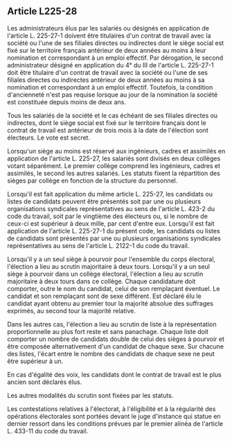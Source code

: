Article L225-28
----
Les administrateurs élus par les salariés ou désignés en application de
l'article L. 225-27-1 doivent être titulaires d'un contrat de travail avec la
société ou l'une de ses filiales directes ou indirectes dont le siège social est
fixé sur le territoire français antérieur de deux années au moins à leur
nomination et correspondant à un emploi effectif. Par dérogation, le second
administrateur désigné en application du 4° du III de l'article L. 225-27-1 doit
être titulaire d'un contrat de travail avec la société ou l'une de ses filiales
directes ou indirectes antérieur de deux années au moins à sa nomination et
correspondant à un emploi effectif. Toutefois, la condition d'ancienneté n'est
pas requise lorsque au jour de la nomination la société est constituée depuis
moins de deux ans.

Tous les salariés de la société et le cas échéant de ses filiales directes ou
indirectes, dont le siège social est fixé sur le territoire français dont le
contrat de travail est antérieur de trois mois à la date de l'élection sont
électeurs. Le vote est secret.

Lorsqu'un siège au moins est réservé aux ingénieurs, cadres et assimilés en
application de l'article L. 225-27, les salariés sont divisés en deux collèges
votant séparément. Le premier collège comprend les ingénieurs, cadres et
assimilés, le second les autres salariés. Les statuts fixent la répartition des
sièges par collège en fonction de la structure du personnel.

Lorsqu'il est fait application du même article L. 225-27, les candidats ou
listes de candidats peuvent être présentés soit par une ou plusieurs
organisations syndicales représentatives au sens de l'article L. 423-2 du code
du travail, soit par le vingtième des électeurs ou, si le nombre de ceux-ci est
supérieur à deux mille, par cent d'entre eux. Lorsqu'il est fait application de
l'article L. 225-27-1 du présent code, les candidats ou listes de candidats sont
présentés par une ou plusieurs organisations syndicales représentatives au sens
de l'article L. 2122-1 du code du travail.

Lorsqu'il y a un seul siège à pourvoir pour l'ensemble du corps électoral,
l'élection a lieu au scrutin majoritaire à deux tours. Lorsqu'il y a un seul
siège à pourvoir dans un collège électoral, l'élection a lieu au scrutin
majoritaire à deux tours dans ce collège. Chaque candidature doit comporter,
outre le nom du candidat, celui de son remplaçant éventuel. Le candidat et son
remplaçant sont de sexe différent. Est déclaré élu le candidat ayant obtenu au
premier tour la majorité absolue des suffrages exprimés, au second tour la
majorité relative.

Dans les autres cas, l'élection a lieu au scrutin de liste à la représentation
proportionnelle au plus fort reste et sans panachage. Chaque liste doit
comporter un nombre de candidats double de celui des sièges à pourvoir et être
composée alternativement d'un candidat de chaque sexe. Sur chacune des listes,
l'écart entre le nombre des candidats de chaque sexe ne peut être supérieur à
un.

En cas d'égalité des voix, les candidats dont le contrat de travail est le plus
ancien sont déclarés élus.

Les autres modalités du scrutin sont fixées par les statuts.

Les contestations relatives à l'électorat, à l'éligibilité et à la régularité
des opérations électorales sont portées devant le juge d'instance qui statue en
dernier ressort dans les conditions prévues par le premier alinéa de l'article
L. 433-11 du code du travail.
